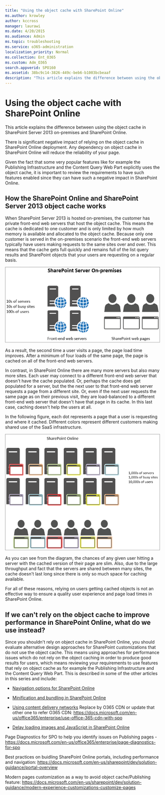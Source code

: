 ```yaml
---
title: "Using the object cache with SharePoint Online"
ms.author: krowley
author: kccross
manager: laurawi
ms.date: 4/20/2015
ms.audience: Admin
ms.topic: troubleshooting
ms.service: o365-administration
localization_priority: Normal
ms.collection: Ent_O365
ms.custom: Adm_O365
search.appverid: SPO160
ms.assetid: 38bc9c14-3826-449c-beb6-b1003bcbeaaf
description: "This article explains the difference between using the object cache in SharePoint Server 2013 on-premises and SharePoint Online."
---
```


# Using the object cache with SharePoint Online

This article explains the difference between using the object cache in SharePoint Server 2013 on-premises and SharePoint Online.
  
There is significant negative impact of relying on the object cache in SharePoint Online deployment. Any dependency on object cache in SharePoint Online will reduce the reliability of your page. 

Given the fact that some very popular features like for example the Publishing Infrastructure and the Content Query Web Part explicitly uses the object cache, it is important to review the requirements to have such features enabled since they can have such a negative impact in SharePoint Online.
  
## How the SharePoint Online and SharePoint Server 2013 object cache works

When SharePoint Server 2013 is hosted on-premises, the customer has private front-end web servers that host the object cache. This means the cache is dedicated to one customer and is only limited by how much memory is available and allocated to the object cache. Because only one customer is served in the on-premises scenario the front-end web servers typically have users making requests to the same sites over and over. This means that the cache gets full quickly and remains full of the list query results and SharePoint objects that your users are requesting on a regular basis.
  
![Shows traffic and load to on-premises front-end web servers](media/a0d38b36-4909-4abb-8d4e-4930814bb3de.png)
  
As a result, the second time a user visits a page, the page load time improves. After a minimum of four loads of the same page, the page is cached on all of the front-end web servers.
  
In contrast, in SharePoint Online there are many more servers but also many more sites. Each user may connect to a different front-end web server that doesn't have the cache populated. Or, perhaps the cache does get populated for a server, but the the next user to that front-end web server requests a page from a different site. Or, even if the next user requests the same page as on their previous visit, they are load-balanced to a different front-end web server that doesn't have that page in its cache. In this last case, caching doesn't help the users at all.
  
In the following figure, each dot represents a page that a user is requesting and where it cached. Different colors represent different customers making shared use of the SaaS infrastructure.
  
![Shows the results of object caching in SharePoint Online](media/25d04011-ef83-4cb7-9e04-a6ed490f63c3.png)
  
As you can see from the diagram, the chances of any given user hitting a server with the cached version of their page are slim. Also, due to the large throughput and fact that the servers are shared between many sites, the cache doesn't last long since there is only so much space for caching available.
  
For all of these reasons, relying on users getting cached objects is not an effective way to ensure a quality user experience and page load times in SharePoint Online.
  
## If we can't rely on the object cache to improve performance in SharePoint Online, what do we use instead?

Since you shouldn't rely on object cache in SharePoint Online, you should evaluate alternative design approaches for SharePoint customizations that do not use the object cache. This means using approaches for performance issues which do not rely on the object caching in order to produce good results for users, which means reviewing your requirements to use features that rely on object cache as for example the Publishing Infrastructure and the Content Query Web Part. This is described in some of the other articles in this series and include:
  
- [Navigation options for SharePoint Online](navigation-options-for-sharepoint-online.md)
    
- [Minification and bundling in SharePoint Online](minification-and-bundling-in-sharepoint-online.md)
    
- [Using content delivery networks](using-content-delivery-networks-with-sharepoint-online.md)
Replace by O365 CDN or update that other one to refer O365 CDN: https://docs.microsoft.com/en-us/office365/enterprise/use-office-365-cdn-with-spo
    
- [Delay loading images and JavaScript in SharePoint Online](delay-loading-images-and-javascript-in-sharepoint-online.md)

Page Diagnostics for SPO to help you identify issues on Publishing pages - https://docs.microsoft.com/en-us/office365/enterprise/page-diagnostics-for-spo

Best practices on buidling SharePoint Online portals, including performance and navigation: https://docs.microsoft.com/en-us/sharepoint/dev/solution-guidance/portal-overview

Modern pages customization as a way to avoid object cache/Publishing feature: https://docs.microsoft.com/en-us/sharepoint/dev/solution-guidance/modern-experience-customizations-customize-pages

    

